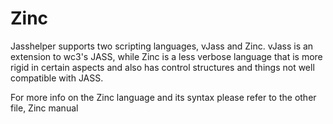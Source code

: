 # Zinc

Jasshelper supports two scripting languages, vJass and Zinc. vJass is an extension to wc3&apos;s JASS, while Zinc is a
less verbose language that is more rigid in certain aspects and also has control structures and things not well
compatible with JASS.

For more info on the Zinc language and its syntax please refer to the other file, Zinc manual
